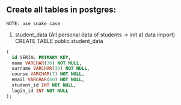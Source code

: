 ## Create all tables in postgres:

`NOTE: use snake case`

1. student_data (All personal data of students -> init at data import)
CREATE TABLE public.student_data
```sql
(
  id SERIAL PRIMARY KEY,
  name VARCHAR(30) NOT NULL,
  surname VARCHAR(30) NOT NULL,
  course VARCHAR(7) NOT NULL,
  email VARCHAR(60) NOT NULL,
  student_id INT NOT NULL,
  login_id INT NOT NULL
);
```